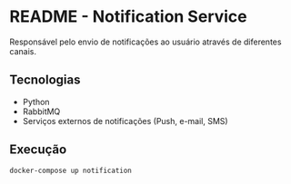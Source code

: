 # README - Notification Service

Responsável pelo envio de notificações ao usuário através de diferentes canais.

## Tecnologias
- Python
- RabbitMQ
- Serviços externos de notificações (Push, e-mail, SMS)

## Execução
```bash
docker-compose up notification
```

